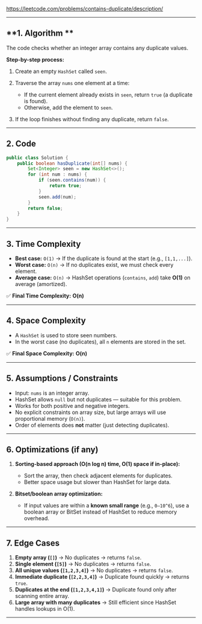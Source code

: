 https://leetcode.com/problems/contains-duplicate/description/

---

## **1. Algorithm **

The code checks whether an integer array contains any duplicate values.

**Step-by-step process:**

1. Create an empty `HashSet` called `seen`.
2. Traverse the array `nums` one element at a time:

   * If the current element already exists in `seen`, return `true` (a duplicate is found).
   * Otherwise, add the element to `seen`.
3. If the loop finishes without finding any duplicate, return `false`.


---

## **2. Code**

```java
public class Solution {
    public boolean hasDuplicate(int[] nums) {
        Set<Integer> seen = new HashSet<>();
        for (int num : nums) {
            if (seen.contains(num)) {
                return true;
            }
            seen.add(num);
        }
        return false;
    }
}
```

---

## **3. Time Complexity**

* **Best case:** `O(1)` → If the duplicate is found at the start (e.g., `[1,1,...]`).
* **Worst case:** `O(n)` → If no duplicates exist, we must check every element.
* **Average case:** `O(n)` → HashSet operations (`contains`, `add`) take **O(1)** on average (amortized).

✅ **Final Time Complexity:** **O(n)**

---

## **4. Space Complexity**

* A `HashSet` is used to store seen numbers.
* In the worst case (no duplicates), all `n` elements are stored in the set.

✅ **Final Space Complexity:** **O(n)**

---

## **5. Assumptions / Constraints**

* Input: `nums` is an integer array.
* HashSet allows `null` but not duplicates — suitable for this problem.
* Works for both positive and negative integers.
* No explicit constraints on array size, but large arrays will use proportional memory (`O(n)`).
* Order of elements does **not** matter (just detecting duplicates).

---

## **6. Optimizations (if any)**

1. **Sorting-based approach (O(n log n) time, O(1) space if in-place):**

   * Sort the array, then check adjacent elements for duplicates.
   * Better space usage but slower than HashSet for large data.

2. **Bitset/boolean array optimization:**

   * If input values are within a **known small range** (e.g., `0–10^6`), use a boolean array or BitSet instead of HashSet to reduce memory overhead.

---

## **7. Edge Cases**

1. **Empty array (`[]`)** → No duplicates → returns `false`.
2. **Single element (`[5]`)** → No duplicates → returns `false`.
3. **All unique values (`[1,2,3,4]`)** → No duplicates → returns `false`.
4. **Immediate duplicate (`[2,2,3,4]`)** → Duplicate found quickly → returns `true`.
5. **Duplicates at the end (`[1,2,3,4,1]`)** → Duplicate found only after scanning entire array.
6. **Large array with many duplicates** → Still efficient since HashSet handles lookups in O(1).

---

